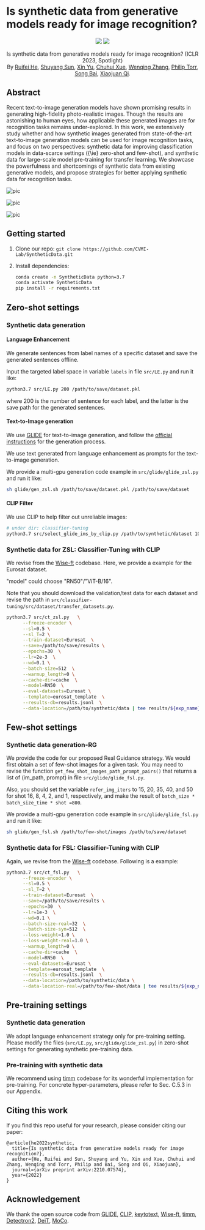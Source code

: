 # Is synthetic data from generative models ready for image recognition?

<p align="center">
    <a href="https://arxiv.org/abs/2210.07574"><img src="https://img.shields.io/badge/arXiv-2205.15288-b31b1b"></a>
  <a href="https://github.com/CVMI-Lab/SlotCon/blob/master/LICENSE"><img src="https://img.shields.io/badge/License-Apache%202.0-blue.svg"></a>
</p>
<p align="center">
	Is synthetic data from generative models ready for image recognition? (ICLR 2023, Spotlight)<br>
  By
  <a href="https://scholar.google.com.hk/citations?user=P7IL0hkAAAAJ&hl=en">Ruifei He</a>, 
  <a href="https://kevin-ssy.github.io/"> Shuyang Sun</a>, 
  <a href="https://scholar.google.com.sg/citations?user=JX8kSoEAAAAJ&hl=zh-CN&oi=sra">Xin Yu</a>, 
  <a href="https://scholar.google.com.sg/citations?user=KJU5YRYAAAAJ&hl=en">Chuhui Xue</a>, 
   <a href="https://www.linkedin.com/in/wenqing-zhang-361570202/?originalSubdomain=sg">Wenqing Zhang</a>,
   <a href="https://www.robots.ox.ac.uk/~phst/">Philip Torr</a>,
   <a href="https://songbai.site/">Song Bai</a>,
  <a href="https://xjqi.github.io/">Xiaojuan Qi</a>.
</p>



## Abstract

Recent text-to-image generation models have shown promising results in generating high-fidelity photo-realistic images. Though the results are astonishing to human eyes, how applicable these generated images are for recognition tasks remains under-explored. In this work, we extensively study whether and how synthetic images generated from state-of-the-art text-to-image generation models can be used for image recognition tasks, and focus on two perspectives: synthetic data for improving classification models in data-scarce settings ({\ie} zero-shot and few-shot), and synthetic data for large-scale model pre-training for transfer learning. We showcase the powerfulness and shortcomings of synthetic data from existing generative models, and propose strategies for better applying synthetic data for recognition tasks.

![pic](pic/Table1.png)

![pic](pic/Figure1.png)

![pic](pic/Table8-11.png)



## Getting started

1.  Clone our repo: `git clone https://github.com/CVMI-Lab/SyntheticData.git`

2.  Install dependencies:
    ```sh
    conda create -n SyntheticData python=3.7
    conda activate SyntheticData
    pip install -r requirements.txt
    ```



## Zero-shot settings

### Synthetic data generation

#### Language Enhancement

We generate sentences from label names of a specific dataset and save the generated sentences offline.

Input the targeted label space in variable `labels` in file `src/LE.py` and run it like:

```sh
python3.7 src/LE.py 200 /path/to/save/dataset.pkl
```

where 200 is the number of sentence for each label, and the latter is the save path for the generated sentences.

#### Text-to-Image generation

We use  [GLIDE](https://github.com/openai/glide-text2im) for text-to-image generation, and follow the [official instructions](https://github.com/openai/glide-text2im/blob/main/notebooks/text2im.ipynb) for the generation process. 

We use text generated from language enhancement as prompts for the text-to-image generation.

We provide a multi-gpu generation code example in `src/glide/glide_zsl.py` and run it like:

```sh
sh glide/gen_zsl.sh /path/to/save/dataset.pkl /path/to/save/dataset
```

#### CLIP Filter

We use CLIP to help filter out unreliable images:

```sh
# under dir: classifier-tuning
python3.7 src/select_glide_ims_by_clip.py /path/to/synthetic/dataset 10 # 10 is the number of class for a given task
```

### Synthetic data for ZSL: Classifier-Tuning with CLIP

We revise from the [Wise-ft](https://github.com/mlfoundations/wise-ft) codebase. Here, we provide a example for the Eurosat dataset.

"model" could choose "RN50"/"ViT-B/16".

Note that you should download the validation/test data for each dataset and revise the path in `src/classifier-tuning/src/dataset/transfer_datasets.py`.

```sh
python3.7 src/ct_zsl.py   \
      --freeze-encoder \
      --sl=0.5 \
      --sl_T=2 \
      --train-dataset=Eurosat  \
      --save=/path/to/save/results \
      --epochs=30  \
      --lr=2e-3  \
      --wd=0.1 \
      --batch-size=512  \
      --warmup_length=0 \
      --cache-dir=cache  \
      --model=RN50  \
      --eval-datasets=Eurosat \
      --template=eurosat_template  \
      --results-db=results.jsonl  \
      --data-location=/path/to/synthetic/data | tee results/${exp_name}/train-$now.log
```



## Few-shot settings

### Synthetic data generation-RG

We provide the code for our proposed Real Guidance strategy. We would first obtain a set of few-shot images for a given task. You may need to revise the function `get_few_shot_images_path_prompt_pairs()` that returns a list of (im_path, prompt) in file `src/glide/glide_fsl.py`.

Also, you should set the variable `refer_img_iters` to 15, 20, 35, 40, and 50 for shot 16, 8, 4, 2, and 1, respectively, and make the result of `batch_size * batch_size_time * shot =800`. 

 We provide a multi-gpu generation code example in `src/glide/glide_fsl.py` and run it like:

```sh
sh glide/gen_fsl.sh /path/to/few-shot/images /path/to/save/dataset
```

### Synthetic data for FSL: Classifier-Tuning with CLIP

Again, we revise from the [Wise-ft](https://github.com/mlfoundations/wise-ft) codebase. Following is a example: 

```sh
python3.7 src/ct_fsl.py   \
      --freeze-encoder \
      --sl=0.5 \
      --sl_T=2 \
      --train-dataset=Eurosat  \
      --save=/path/to/save/results \
      --epochs=30  \
      --lr=1e-3  \
      --wd=0.1 \
      --batch-size-real=32  \
      --batch-size-syn=512  \
      --loss-weight=1.0 \
      --loss-weight-real=1.0 \
      --warmup_length=0 \
      --cache-dir=cache  \
      --model=RN50  \
      --eval-datasets=Eurosat \
      --template=eurosat_template  \
      --results-db=results.jsonl  \
      --data-location=/path/to/synthetic/data \
      --data-location-real=/path/to/few-shot/data | tee results/${exp_name}/train-$now.log

```



## Pre-training settings

### Synthetic data generation

We adopt language enhancement strategy only for pre-training setting. Please modify the files (`src/LE.py`, `src/glide/glide_zsl.py`) in zero-shot settings for generating synthetic pre-training data.

### Pre-training with synthetic data

We recommend using [timm](https://github.com/rwightman/pytorch-image-models) codebase for its wonderful implementation for pre-training. For concrete hyper-parameters, please refer to Sec. C.5.3 in our Appendix. 



## Citing this work

If you find this repo useful for your research, please consider citing our paper:

```
@article{he2022synthetic,
  title={Is synthetic data from generative models ready for image recognition?},
  author={He, Ruifei and Sun, Shuyang and Yu, Xin and Xue, Chuhui and Zhang, Wenqing and Torr, Philip and Bai, Song and Qi, Xiaojuan},
  journal={arXiv preprint arXiv:2210.07574},
  year={2022}
}
```




## Acknowledgement

We thank the open source code from [GLIDE](https://github.com/openai/glide-text2im), [CLIP](https://github.com/openai/CLIP), [keytotext](https://github.com/gagan3012/keytotext), [Wise-ft](https://github.com/mlfoundations/wise-ft), [timm](https://github.com/rwightman/pytorch-image-models), [Detectron2](https://github.com/facebookresearch/Detectron2), [DeiT](https://github.com/facebookresearch/deit), [MoCo](https://github.com/facebookresearch/moco). 

